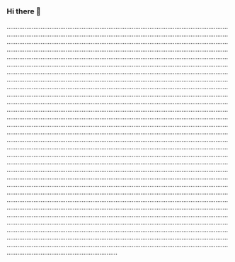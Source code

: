 ### Hi there 👋

......................................................................................................................................................................................................................................................................................................................................................................................................................................................................................................................................................................................................................................................................................................................................................................................................................................................................................................................................................................................................................................................................................................................................................................................................................................................................................................................................................................................................................................................................................................................................................................................................................................................................................................................................................................................................................................................................................................................................................................................................................................................................................................................................................................................................................................................................................................................................................................................................................................................................................................................................................................................................................................................................................................................................................................................................................................................................................................................................................................................................................................................................................................................................................................................................................................................................................................................................................................................................................................................................................................................................................................................................................................................................................................................................................................................................................................................................................................................................